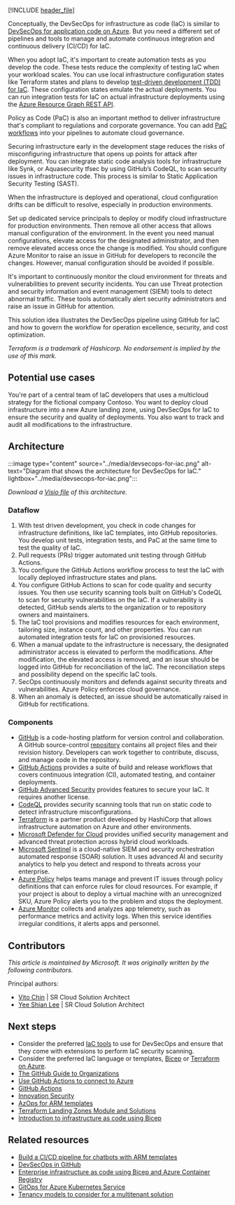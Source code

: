 [!INCLUDE [header_file](../../../includes/sol-idea-header.md)]

Conceptually, the DevSecOps for infrastructure as code (IaC) is similar to [DevSecOps for application code on Azure](/azure/architecture/solution-ideas/articles/devsecops-in-azure). But you need a different set of pipelines and tools to manage and automate continuous integration and continuous delivery (CI/CD) for IaC.

When you adopt IaC, it's important to create automation tests as you develop the code. These tests reduce the complexity of testing IaC when your workload scales. You can use local infrastructure configuration states like Terraform states and plans to develop [test-driven development (TDD) for IaC](/azure/cloud-adoption-framework/ready/considerations/test-driven-development). These configuration states emulate the actual deployments. You can run integration tests for IaC on actual infrastructure deployments using the [Azure Resource Graph REST API](/rest/api/azure-resourcegraph/).

Policy as Code (PaC) is also an important method to deliver infrastructure that's compliant to regulations and corporate governance. You can add [PaC workflows](/azure/governance/policy/concepts/policy-as-code) into your pipelines to automate cloud governance.

Securing infrastructure early in the development stage reduces the risks of misconfiguring infrastructure that opens up points for attack after deployment. You can integrate static code analysis tools for infrastructure like Synk, or Aquasecurity tfsec by using GitHub’s CodeQL, to scan security issues in infrastructure code. This process is similar to Static Application Security Testing (SAST).

When the infrastructure is deployed and operational, cloud configuration drifts can be difficult to resolve, especially in production environments.

Set up dedicated service principals to deploy or modify cloud infrastructure for production environments. Then remove all other access that allows manual configuration of the environment. In the event you need manual configurations, elevate access for the designated administrator, and then remove elevated access once the change is modified. You should configure Azure Monitor to raise an issue in GitHub for developers to reconcile the changes. However, manual configuration should be avoided if possible.

It's important to continuously monitor the cloud environment for threats and vulnerabilities to prevent security incidents. You can use Threat protection and security information and event management (SIEM) tools to detect abnormal traffic. These tools automatically alert security administrators and raise an issue in GitHub for attention.

This solution idea illustrates the DevSecOps pipeline using GitHub for IaC and how to govern the workflow for operation excellence, security, and cost optimization.

*Terraform is a trademark of Hashicorp. No endorsement is implied by the use of this mark.*

## Potential use cases

You're part of a central team of IaC developers that uses a multicloud strategy for the fictional company Contoso. You want to deploy cloud infrastructure into a new Azure landing zone, using DevSecOps for IaC to ensure the security and quality of deployments. You also want to track and audit all modifications to the infrastructure.

## Architecture

:::image type="content" source="../media/devsecops-for-iac.png" alt-text="Diagram that shows the architecture for DevSecOps for IaC." lightbox="../media/devsecops-for-iac.png":::

*Download a [Visio file](https://arch-center.azureedge.net/devsecops-for-iac.vsdx) of this architecture.*

### Dataflow

1. With test driven development, you check in code changes for infrastructure definitions, like IaC templates, into GitHub repositories. You develop unit tests, integration tests, and PaC at the same time to test the quality of IaC.
2. Pull requests (PRs) trigger automated unit testing through GitHub Actions.
3. You configure the GitHub Actions workflow process to test the IaC with locally deployed infrastructure states and plans.
4. You configure GitHub Actions to scan for code quality and security issues. You then use security scanning tools built on GitHub's CodeQL to scan for security vulnerabilities on the IaC. If a vulnerability is detected, GitHub sends alerts to the organization or to repository owners and maintainers.
5. The IaC tool provisions and modifies resources for each environment, tailoring size, instance count, and other properties. You can run automated integration tests for IaC on provisioned resources.
6. When a manual update to the infrastructure is necessary, the designated administrator access is elevated to perform the modifications. After modification, the elevated access is removed, and an issue should be logged into GitHub for reconciliation of the IaC. The reconciliation steps and possibility depend on the specific IaC tools.
7. SecOps continuously monitors and defends against security threats and vulnerabilities. Azure Policy enforces cloud governance.
8. When an anomaly is detected, an issue should be automatically raised in GitHub for rectifications.

### Components

- [GitHub](https://github.com) is a code-hosting platform for version control and collaboration. A GitHub source-control [repository](https://docs.github.com/github/creating-cloning-and-archiving-repositories/about-repositories) contains all project files and their revision history. Developers can work together to contribute, discuss, and manage code in the repository.
- [GitHub Actions](https://github.com/features/actions) provides a suite of build and release workflows that covers continuous integration (CI), automated testing, and container deployments.
- [GitHub Advanced Security](https://github.com/advanced-security) provides features to secure your IaC. It requires another license.
- [CodeQL](https://codeql.github.com) provides security scanning tools that run on static code to detect infrastructure misconfigurations.
- [Terraform](https://www.terraform.io) is a partner product developed by HashiCorp that allows infrastructure automation on Azure and other environments.
- [Microsoft Defender for Cloud](https://azure.microsoft.com/services/defender-for-cloud) provides unified security management and advanced threat protection across hybrid cloud workloads.
- [Microsoft Sentinel](https://azure.microsoft.com/services/microsoft-sentinel) is a cloud-native SIEM and security orchestration automated response (SOAR) solution. It uses advanced AI and security analytics to help you detect and respond to threats across your enterprise.
- [Azure Policy](https://azure.microsoft.com/services/azure-policy) helps teams manage and prevent IT issues through policy definitions that can enforce rules for cloud resources. For example, if your project is about to deploy a virtual machine with an unrecognized SKU, Azure Policy alerts you to the problem and stops the deployment.
- [Azure Monitor](https://azure.microsoft.com/services/monitor) collects and analyzes app telemetry, such as performance metrics and activity logs. When this service identifies irregular conditions, it alerts apps and personnel.

## Contributors

*This article is maintained by Microsoft. It was originally written by the following contributors.*

Principal authors:

- [Vito Chin](https://www.linkedin.com/in/vitochin) | SR Cloud Solution Architect
- [Yee Shian Lee](https://www.linkedin.com/in/yeeshian) | SR Cloud Solution Architect

## Next steps

- Consider the preferred [IaC tools](https://azure.microsoft.com/solutions/devsecops/#overview) to use for DevSecOps and ensure that they come with extensions to perform IaC security scanning.
- Consider the preferred IaC language or templates, [Bicep](/azure/azure-resource-manager/bicep/overview?tabs=bicep) or [Terraform on Azure](/azure/developer/terraform).
- [The GitHub Guide to Organizations](https://resources.github.com/downloads/github-guide-to-organizations.pdf)
- [Use GitHub Actions to connect to Azure](/azure/developer/github/connect-from-azure?tabs=azure-portal%2Cwindows)
- [GitHub Actions](https://docs.github.com/en/actions)
- [Innovation Security](/azure/cloud-adoption-framework/secure/innovation-security)
- [AzOps for ARM templates](https://github.com/Azure/AzOps)
- [Terraform Landing Zones Module and Solutions](https://github.com/aztfmod)
- [Introduction to infrastructure as code using Bicep](/learn/modules/introduction-to-infrastructure-as-code-using-bicep)

## Related resources

- [Build a CI/CD pipeline for chatbots with ARM templates](../../example-scenario/apps/devops-cicd-chatbot.yml)
- [DevSecOps in GitHub](../../solution-ideas/articles/devsecops-in-github.yml)
- [Enterprise infrastructure as code using Bicep and Azure Container Registry](../../guide/azure-resource-manager/advanced-templates/enterprise-infrastructure-bicep-container-registry.yml)
- [GitOps for Azure Kubernetes Service](../../example-scenario/gitops-aks/gitops-blueprint-aks.yml)
- [Tenancy models to consider for a multitenant solution](../../guide/multitenant/considerations/tenancy-models.yml)
